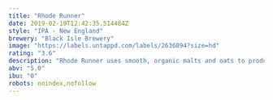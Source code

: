 ```yaml
---
title: "Rhode Runner"
date: 2019-02-10T12:42:35.514484Z
style: "IPA - New England"
brewery: "Black Isle Brewery"
image: "https://labels.untappd.com/labels/2636094?size=hd"
rating: "3.6"
description: "Rhode Runner uses smooth, organic malts and oats to produce a hazy, tropical tasting brew that’s perfect to enjoy as a session ale."
abv: "5.0"
ibu: "0"
robots: noindex,nofollow
---
```

